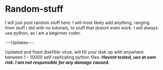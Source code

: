 # Random-stuff
I will just post random stuff here.
I will most likely add anything, ranging from stuff i did with no tutorials, to stuff that doesnt even work. I will always use python, as i am a beginner coder.


---Updates---

Updated and fixed diskfiller virus, will fill your disk up with anywhere between 1 - 10000 self-replicating python files. ***Havent tested, use at own risk. I am not responsible for any damage caused.***
